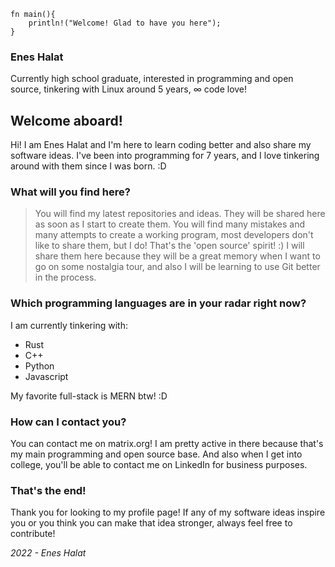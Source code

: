     fn main(){ 
	    println!("Welcome! Glad to have you here");
    }

### Enes Halat
Currently high school graduate, interested in programming and open source, tinkering with Linux around 5 years, ∞ code love!
## Welcome aboard!
Hi! I am Enes Halat and I'm here to learn coding better and also share my software ideas. I've been into programming for 7 years, and I love tinkering around with them since I was born. :D

### What will you find here?
> You will find my latest repositories and ideas. They will be shared here as soon as I start to create them.
> You will find many mistakes and many attempts to create a working program, most developers don't like to share them, but I do! That's the 'open source' spirit! :) I will share them here because they will be a great memory when I want to go on some nostalgia tour, and also I will be learning to use Git better in the process.  

### Which programming languages are in your radar right now?
I am currently tinkering with:

 - Rust
 - C++
 - Python
 - Javascript

My favorite full-stack is MERN btw! :D

### How can I contact you? 
You can contact me on matrix.org! I am pretty active in there because that's my main programming and open source base. And also when I get into college, you'll be able to contact me on LinkedIn for business purposes. 


### That's the end!
Thank you for looking to my profile page! If any of my software ideas inspire you or you think you can make that idea stronger, always feel free to contribute! 

*2022 - Enes Halat*
